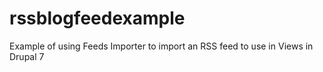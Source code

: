 rssblogfeedexample
==================

Example of using Feeds Importer to import an RSS feed to use in Views in Drupal 7
